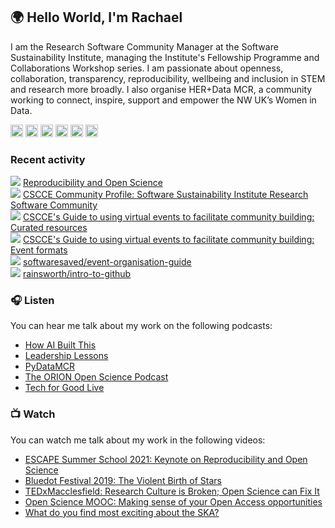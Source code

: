 ## 🌍 Hello World, I'm Rachael

<!--
**rainsworth/rainsworth** is a ✨ _special_ ✨ repository because its `README.md` (this file) appears on your GitHub profile.

Here are some ideas to get you started:

- 🔭 I’m currently working on ...
- 🌱 I’m currently learning ...
- 👯 I’m looking to collaborate on ...
- 🤔 I’m looking for help with ...
- 💬 Ask me about ...
- 📫 How to reach me: ...
- 😄 Pronouns: ...
- ⚡ Fun fact: ...
-->

I am the Research Software Community Manager at the Software Sustainability Institute, managing the Institute's Fellowship Programme and Collaborations Workshop series. I am passionate about openness, collaboration, transparency, reproducibility, wellbeing and inclusion in STEM and research more broadly. I also organise HER+Data MCR, a community working to connect, inspire, support and empower the NW UK’s Women in Data.

<a href="https://rainsworth.github.io/"><img height="20" width="20" src="https://unpkg.com/simple-icons@v3/icons/icloud.svg" /></a>
<a href="https://twitter.com/rachaelevelyn"><img height="20" width="20" src="https://unpkg.com/simple-icons@v3/icons/twitter.svg" /></a>
<a href="https://www.linkedin.com/in/rachaelainsworth/"><img height="20" width="20" src="https://unpkg.com/simple-icons@v3/icons/linkedin.svg" /></a>
<a href="https://figshare.com/authors/Rachael_Ainsworth/4824354"><img height="20" width="20" src="https://unpkg.com/simple-icons@v3/icons/figshare.svg" /></a>
<a href="https://orcid.org/0000-0003-2591-9462"><img height="20" width="20" src="https://unpkg.com/simple-icons@v3/icons/orcid.svg" /></a>
<a href="https://www.meetup.com/herplusdatamcr/"><img height="20" width="20" src="https://unpkg.com/simple-icons@v3/icons/meetup.svg" /></a>

### Recent activity
<img src="https://img.icons8.com/material-outlined/20/000000/presentation.png"/> [Reproducibility and Open Science](https://doi.org/10.6084/m9.figshare.14710110)  
<img src="https://img.icons8.com/material-outlined/20/000000/document.png"/> [CSCCE Community Profile: Software Sustainability Institute Research Software Community](https://doi.org/10.5281/zenodo.4947235)    
<img src="https://img.icons8.com/material-outlined/20/000000/document.png"/> [CSCCE's Guide to using virtual events to facilitate community building: Curated resources](https://doi.org/10.5281/zenodo.4270105)  
<img src="https://img.icons8.com/material-outlined/20/000000/document.png"/> [CSCCE's Guide to using virtual events to facilitate community building: Event formats](https://doi.org/10.5281/zenodo.3934385)  
<img src="https://img.icons8.com/material-outlined/20/000000/github.png"/> [softwaresaved/event-organisation-guide](https://github.com/softwaresaved/event-organisation-guide)  
<img src="https://img.icons8.com/material-outlined/20/000000/github.png"/> [rainsworth/intro-to-github](https://github.com/rainsworth/intro-to-github)  

### 🎧 Listen

You can hear me talk about my work on the following podcasts:
- [How AI Built This](https://player.captivate.fm/episode/56f38e50-8a1a-44e1-beaf-6743c80c7afb)
- [Leadership Lessons](https://soundcloud.com/user-591847145-874775758/leadership-lessons-rachael-ainsworth)
- [PyDataMCR](https://anchor.fm/pydatamcr/episodes/Episode-7---Open-Science-and-Imposters-syndrome-Ft--Rachael-Ainsworth-e5hia8/a-aoiq43)
- [The ORION Open Science Podcast](https://www.podbean.com/ew/pb-w273g-bffc6f)
- [Tech for Good Live](https://pod.co/tech-for-good-live/doom-and-gloom-we-re-on-brand-the-live-christmas-episode-2019)

### 📺 Watch

You can watch me talk about my work in the following videos:
- [ESCAPE Summer School 2021: Keynote on Reproducibility and Open Science](https://youtu.be/TkIZ4FIGfBc)
- [Bluedot Festival 2019: The Violent Birth of Stars](https://youtu.be/914KncrM6PM)
- [TEDxMacclesfield: Research Culture is Broken; Open Science can Fix It](https://youtu.be/c-bemNZ-IqA)
- [Open Science MOOC: Making sense of your Open Access opportunities](https://youtu.be/geydm_0jDzM)
- [What do you find most exciting about the SKA?](https://youtu.be/6ZYPdHQgD0A)
